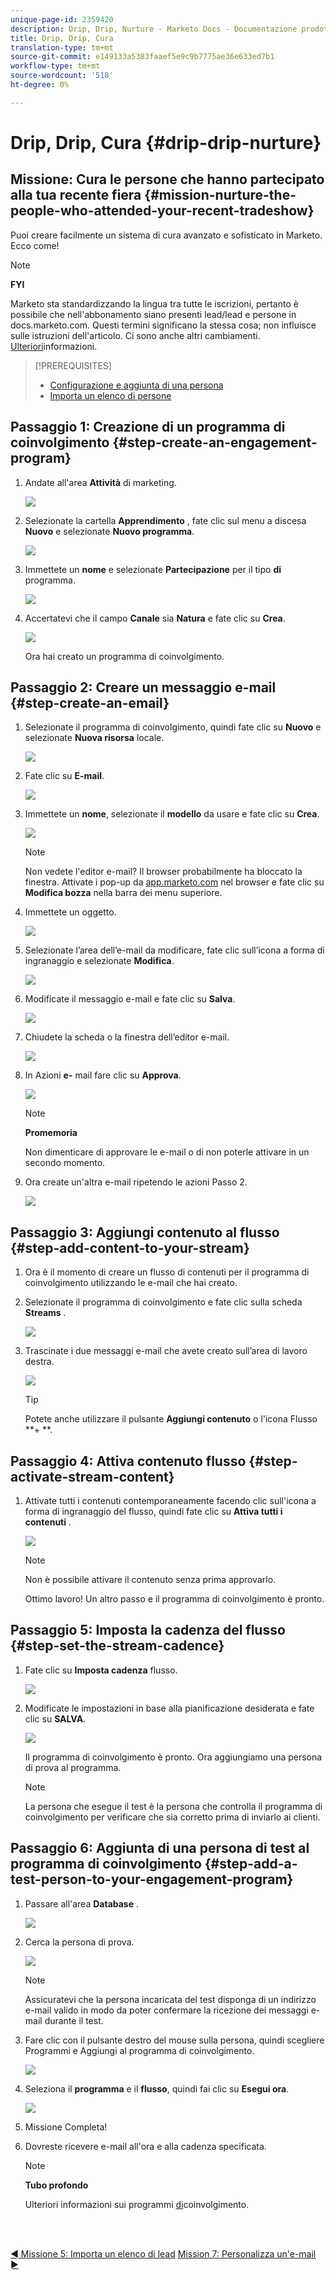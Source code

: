 ```yaml
---
unique-page-id: 2359420
description: Drip, Drip, Nurture - Marketo Docs - Documentazione prodotto
title: Drip, Drip, Cura
translation-type: tm+mt
source-git-commit: e149133a5383faaef5e9c9b7775ae36e633ed7b1
workflow-type: tm+mt
source-wordcount: '518'
ht-degree: 0%

---
```



# Drip, Drip, Cura {#drip-drip-nurture}

## Missione: Cura le persone che hanno partecipato alla tua recente fiera {#mission-nurture-the-people-who-attended-your-recent-tradeshow}

Puoi creare facilmente un sistema di cura avanzato e sofisticato in Marketo. Ecco come!

>[!NOTE]
>
>**FYI**
>
>Marketo sta standardizzando la lingua tra tutte le iscrizioni, pertanto è possibile che nell&#39;abbonamento siano presenti lead/lead e persone in docs.marketo.com. Questi termini significano la stessa cosa; non influisce sulle istruzioni dell&#39;articolo. Ci sono anche altri cambiamenti. [Ulteriori](http://docs.marketo.com/display/DOCS/Updates+to+Marketo+Terminology)informazioni.

>[!PREREQUISITES]
>
>* [Configurazione e aggiunta di una persona](get-set-up-and-add-a-person.md)
>* [Importa un elenco di persone](import-a-list-of-people.md)

>



## Passaggio 1: Creazione di un programma di coinvolgimento {#step-create-an-engagement-program}

1. Andate all&#39;area **Attività** di marketing.

   ![](assets/one-3.png)

1. Selezionate la cartella **Apprendimento** , fate clic sul menu a discesa **Nuovo** e selezionate **Nuovo programma**.

   ![](assets/two-4.png)

1. Immettete un **nome** e selezionate **Partecipazione** per il tipo **di** programma.

   ![](assets/three-3.png)

1. Accertatevi che il campo **Canale** sia **Natura** e fate clic su **Crea**.

   ![](assets/four-2.png)

   Ora hai creato un programma di coinvolgimento.

## Passaggio 2: Creare un messaggio e-mail {#step-create-an-email}

1. Selezionate il programma di coinvolgimento, quindi fate clic su **Nuovo** e selezionate **Nuova risorsa** locale.

   ![](assets/five-3.png)

1. Fate clic su **E-mail**.

   ![](assets/six-3.png)

1. Immettete un **nome**, selezionate il **modello** da usare e fate clic su **Crea**.

   ![](assets/seven-4.png)

   >[!NOTE]
   >
   >Non vedete l&#39;editor e-mail? Il browser probabilmente ha bloccato la finestra. Attivate i pop-up da [app.marketo.com](http://app.marketo.com) nel browser e fate clic su **Modifica bozza** nella barra dei menu superiore.

1. Immettete un oggetto.

   ![](assets/eight-2.png)

1. Selezionate l’area dell’e-mail da modificare, fate clic sull’icona a forma di ingranaggio e selezionate **Modifica**.

   ![](assets/nine-1.png)

1. Modificate il messaggio e-mail e fate clic su **Salva**.

   ![](assets/ten-3.png)

1. Chiudete la scheda o la finestra dell’editor e-mail.

   ![](assets/eleven-3.png)

1. In Azioni **e-** mail fare clic su **Approva**.

   ![](assets/twelve-2.png)

   >[!NOTE]
   >
   >**Promemoria**
   >
   >
   >Non dimenticare di approvare le e-mail o di non poterle attivare in un secondo momento.

1. Ora create un&#39;altra e-mail ripetendo le azioni Passo 2.

   ![](assets/thirteen-2.png)

## Passaggio 3: Aggiungi contenuto al flusso {#step-add-content-to-your-stream}

1. Ora è il momento di creare un flusso di contenuti per il programma di coinvolgimento utilizzando le e-mail che hai creato.
1. Selezionate il programma di coinvolgimento e fate clic sulla scheda **Streams** .

   ![](assets/fourteen-2.png)

1. Trascinate i due messaggi e-mail che avete creato sull’area di lavoro destra.

   ![](assets/fifteen-2.png)

   >[!TIP]
   >
   >Potete anche utilizzare il pulsante **Aggiungi contenuto** o l&#39;icona Flusso **+ **.

## Passaggio 4: Attiva contenuto flusso {#step-activate-stream-content}

1. Attivate tutti i contenuti contemporaneamente facendo clic sull&#39;icona a forma di ingranaggio del flusso, quindi fate clic su **Attiva tutti i contenuti** .

   ![](assets/image2014-9-24-12-3a48-3a28.png)

   >[!NOTE]
   >
   >Non è possibile attivare il contenuto senza prima approvarlo.

   Ottimo lavoro! Un altro passo e il programma di coinvolgimento è pronto.

## Passaggio 5: Imposta la cadenza del flusso {#step-set-the-stream-cadence}

1. Fate clic su **Imposta cadenza** flusso.

   ![](assets/seventeen.png)

1. Modificate le impostazioni in base alla pianificazione desiderata e fate clic su **SALVA**.

   ![](assets/image2014-9-24-12-3a49-3a5.png)

   Il programma di coinvolgimento è pronto. Ora aggiungiamo una persona di prova al programma.

   >[!NOTE]
   >
   >La persona che esegue il test è la persona che controlla il programma di coinvolgimento per verificare che sia corretto prima di inviarlo ai clienti.

## Passaggio 6: Aggiunta di una persona di test al programma di coinvolgimento {#step-add-a-test-person-to-your-engagement-program}

1. Passare all&#39;area **Database** .

   ![](assets/nineteen-1.png)

1. Cerca la persona di prova.

   ![](assets/twenty-1.png)

   >[!NOTE]
   >
   >Assicuratevi che la persona incaricata del test disponga di un indirizzo e-mail valido in modo da poter confermare la ricezione dei messaggi e-mail durante il test.

1. Fare clic con il pulsante destro del mouse sulla persona, quindi scegliere Programmi e Aggiungi al programma di coinvolgimento.

   ![](assets/twenty-one.png)

1. Seleziona il **programma** e il **flusso**, quindi fai clic su **Esegui ora**.

   ![](assets/twenty-two.png)

1. Missione Completa!
1. Dovreste ricevere e-mail all&#39;ora e alla cadenza specificata.

   >[!NOTE]
   >
   >**Tubo profondo**
   >
   >
   >Ulteriori informazioni sui programmi [di](http://docs.marketo.com/display/docs/drip+nurturing)coinvolgimento.

<br> 

[◄ Missione 5: Importa un elenco di lead](import-a-list-of-people.md) [Mission 7: Personalizza un&#39;e-mail ►](personalize-an-email.md)